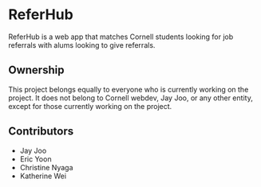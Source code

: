 # ReferHub

ReferHub is a web app that matches Cornell students looking for job referrals with alums looking to give referrals.

## Ownership

This project belongs equally to everyone who is currently working on the project. It does not belong to Cornell webdev, Jay Joo, or any other entity, except for those currently working on the project.

## Contributors

- Jay Joo
- Eric Yoon
- Christine  Nyaga
- Katherine Wei

